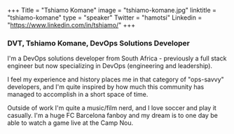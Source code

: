+++
Title = "Tshiamo Komane"
image = "tshiamo-komane.jpg"
linktitle = "tshiamo-komane"
type = "speaker"
Twitter = "hamotsi"
Linkedin = "https://www.linkedin.com/in/tshiamo/"
+++

### DVT, Tshiamo Komane, DevOps Solutions Developer
I'm a DevOps solutions developer from South Africa - previously a full stack engineer but now specializing in DevOps (engineering and leadership).

I feel my experience and history places me in that category of "ops-savvy" developers, and I'm quite inspired by how much this community has managed to accomplish in a short space of time.

Outside of work I'm quite a music/film nerd, and I love soccer and play it casually. I'm a huge FC Barcelona fanboy and my dream is to one day be able to watch a game live at the Camp Nou.